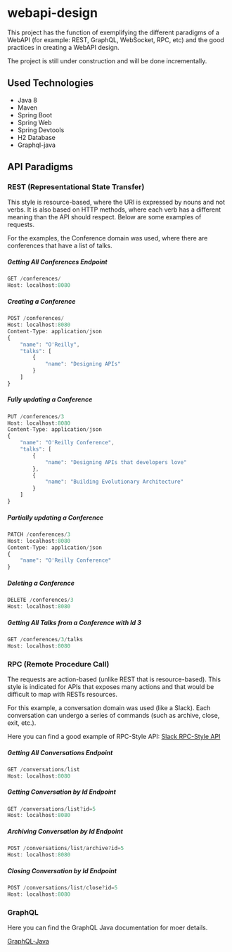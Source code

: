 # webapi-design

This project has the function of exemplifying the different paradigms of a WebAPI (for example: REST, GraphQL, WebSocket, RPC, 
etc) and the good practices in creating a WebAPI design.

The project is still under construction and will be done incrementally.


## **Used Technologies**
* Java 8
* Maven
* Spring Boot
* Spring Web
* Spring Devtools
* H2 Database
* Graphql-java

## **API Paradigms**
### **REST (Representational State Transfer)**

This style is resource-based, where the URI is expressed by nouns and not verbs. It is also based on HTTP methods, where each verb has a different meaning than the API should respect. Below are some examples of requests.

For the examples, the Conference domain was used, where there are conferences that have a list of talks.

##### Getting All Conferences Endpoint
```javascript
GET /conferences/
Host: localhost:8080
```


##### Creating a Conference
```javascript
POST /conferences/
Host: localhost:8080
Content-Type: application/json
{
    "name": "O'Reilly",
    "talks": [
        {
            "name": "Designing APIs"
        }
    ]
}
```

##### Fully updating a Conference
```javascript
PUT /conferences/3
Host: localhost:8080
Content-Type: application/json
{
    "name": "O'Reilly Conference",
    "talks": [
        {
            "name": "Designing APIs that developers love"
        },
        {
            "name": "Building Evolutionary Architecture"
        }
    ]
}
```

##### Partially updating a Conference
```javascript
PATCH /conferences/3
Host: localhost:8080
Content-Type: application/json
{
    "name": "O'Reilly Conference"
}
```

##### Deleting a Conference
```javascript
DELETE /conferences/3
Host: localhost:8080
```

##### Getting All Talks from a Conference with Id 3
```javascript
GET /conferences/3/talks
Host: localhost:8080
```

### **RPC (Remote Procedure Call)**
The requests are action-based (unlike REST that is resource-based). This style is indicated for APIs that exposes many actions and that would be difficult to map with RESTs resources.

For this example, a conversation domain was used (like a Slack). Each conversation can undergo a series of commands (such as archive, close, exit, etc.).

Here you can find a good example of RPC-Style API:
[Slack RPC-Style API](https://api.slack.com/web)

##### Getting All Conversations Endpoint
```javascript
GET /conversations/list
Host: localhost:8080
```

##### Getting Conversation by Id Endpoint
```javascript
GET /conversations/list?id=5
Host: localhost:8080
```

##### Archiving Conversation by Id Endpoint
```javascript
POST /conversations/list/archive?id=5
Host: localhost:8080
```

##### Closing Conversation by Id Endpoint
```javascript
POST /conversations/list/close?id=5
Host: localhost:8080
```

### **GraphQL**

Here you can find the GraphQL Java documentation for moer details.

[GraphQL-Java](https://www.graphql-java.com/documentation/)

